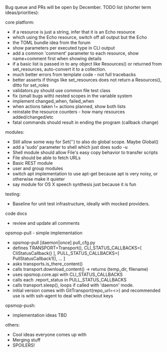 Bug queue and PRs will be open by December.  TODO list (shorter term ideas/priorities):

core platform:
* if a resource is just a string, infer that it is an Echo resource
* which using the Echo resource, switch off all output but the Echo
* the TOML bundle idea from the forum
* show parameters per executed type in CLI output
* add a common 'comment' parameter to each resource, show name+comment first when showing details
* if a basic list is passed in to any object like Resources() or returned from set_resources, auto-convert it to a collection.
* much better errors from template code - not full tracebacks
* better asserts if things like set_resources does not return a Resources(), ditto for set_roles
* validators.py should use common file test class
* fix (small bugs with) nested scopes in the variable system
* implement changed_when, failed_when
* when actions taken != actions planned, show both lists
* reinstate the resource counters - how many resources added/changed/etc
* fatal commands should result in ending the program (callback change)

modules:
* Still allow some way for Set('') to also do global scope.  Maybe Global()
* add a 'sudo' parameter to shell which just does sudo -u
* Shell module should allow File's easy copy behavior to transfer scripts
* File should be able to fetch URLs
* Basic REST module
* user and group modules
* switch apt implementation to use apt-get because apt is very noisy, or otherwise make it quieter
* say module for OS X speech synthesis just because it is fun

testing:
* Baseline for unit test infrastructure, ideally with mocked providers.

code docs
* review and update all comments

opsmop-pull - simple implementation
* opsmop-pull [daemon|once] pull_cfg.py
* defines TRANSPORT=Transport(), CLI_STATUS_CALLBACKS=[ CliStatusCallback() ], PULL_STATUS_CALLBACKS=[ PullStatusCallback1(), ... ]
* asks transports.is_there_content()
* calls transport.download_content() -> returns (temp_dir, filename)
* uses opsmop.core.api with CLI_STATUS_CALLBACKS
* calls each .report_status in PULL_STATUS_CALLBACKS
* calls transport.sleep(), loops if called with 'daemon' mode.
* initial version comes with GitTransport(repo_url=<>) and recommended use is with ssh-agent to deal with checkout keys

opsmop-push:
* implementation ideas TBD

others:
* Cool ideas everyone comes up with
* Merging stuff
* SPOILERS!


